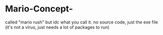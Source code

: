 # Mario-Concept-
called "mario rush" but idc what you call it. no source code, just the exe file (it's not a virus, just needs a lot of packages to run)
